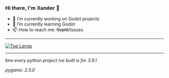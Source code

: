 ### Hi there, I'm Xander 👋
- 🔭 I’m currently working on Godot projects
- 🌱 I’m currently learning Godot
- 📫 How to reach me: <s>Replit</s>/Issues
<!--
- ⚡ Fun fact: I am a cat person 🐱
- 😄 Pronouns: 
- 👯 I’m looking to collaborate on ...
- 🤔 I’m looking for help with ...
- 💬 Ask me about ...
-->

---

[![Top Langs](https://github-readme-stats.vercel.app/api/top-langs/?username=XanderG2&theme=dark)](https://github.com/anuraghazra/github-readme-stats)

---

_btw every python project ive built is for 3.9.1_

_pygame: 2.5.0_
